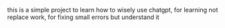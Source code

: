 this is a simple project to learn how to wisely use chatgpt, for learning not replace work, for fixing small errors but understand it
